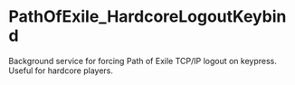 # PathOfExile_HardcoreLogoutKeybind
Background service for forcing Path of Exile TCP/IP logout on keypress. Useful for hardcore players.
